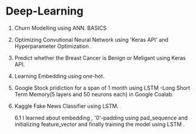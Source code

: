# Deep-Learning
1. Churn Modelling using ANN. BASICS
2. Optimizing Convutional Neural Network using 'Keras API' and Hyperparameter Optimization .
3. Predict whether the  Breast Cancer is Benign or Meligant using Keras API.
4. Learning Embedding using one-hot.
5. Google Stock pridiction for a span of 1 month using LSTM -Long Short Term Memory(5 layers and 50 neurons each) in Google Coalab.
6. Kaggle Fake News Classifier using LSTM.
   
   6.1 I learned about embedding , '0'-padding using pad_sequence and initializing feature_vector and finally training the model using LSTM .
